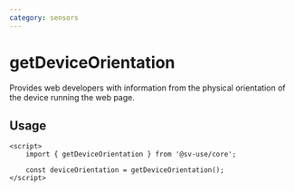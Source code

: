 ```yaml
---
category: sensors
---
```


# getDeviceOrientation

Provides web developers with information from the physical orientation of the
device running the web page.

## Usage

```svelte
<script>
	import { getDeviceOrientation } from '@sv-use/core';

	const deviceOrientation = getDeviceOrientation();
</script>
```
